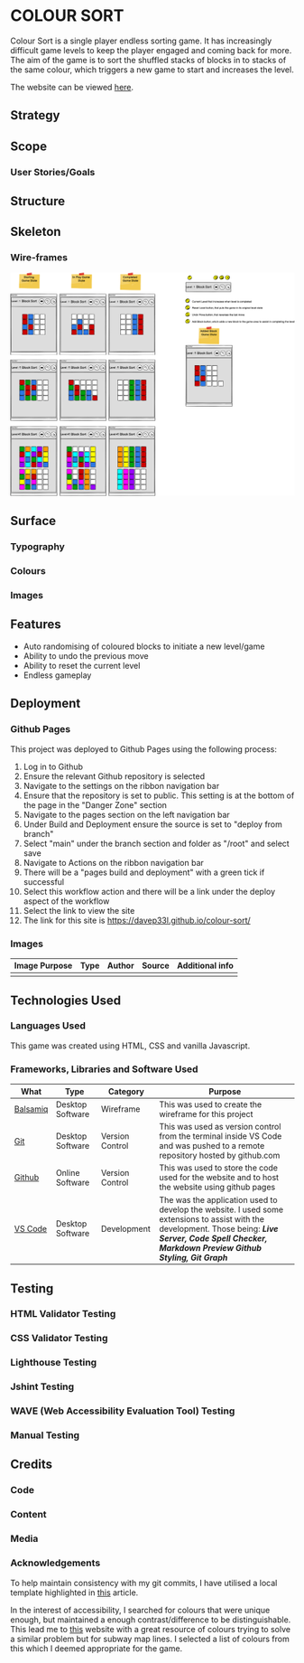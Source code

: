 # COLOUR SORT

Colour Sort is a single player endless sorting game. It has increasingly difficult game levels to keep the player engaged and coming back for more. The aim of the game is to sort the shuffled stacks of blocks in to stacks of the same colour, which triggers a new game to start and increases the level. 

The website can be viewed [here](https://davep33l.github.io/colour-sort/).

## Strategy

## Scope

### User Stories/Goals

## Structure

## Skeleton

### Wire-frames

![wireframe](readme/wireframes/block-sort-wireframe.png)

## Surface

### Typography

### Colours

### Images

## Features

- Auto randomising of coloured blocks to initiate a new level/game
- Ability to undo the previous move
- Ability to reset the current level
- Endless gameplay

## Deployment 

### Github Pages

This project was deployed to Github Pages using the following process:

1. Log in to Github
2. Ensure the relevant Github repository is selected
3. Navigate to the settings on the ribbon navigation bar
4. Ensure that the repository is set to public. This setting is at the bottom of the page in the "Danger Zone" section
5. Navigate to the pages section on the left navigation bar
6. Under Build and Deployment ensure the source is set to "deploy from branch"
7. Select "main" under the branch section and folder as "/root" and select save
8. Navigate to Actions on the ribbon navigation bar
9. There will be a "pages build and deployment" with a green tick if successful
10. Select this workflow action and there will be a link under the deploy aspect of the workflow
11. Select the link to view the site
12. The link for this site is https://davep33l.github.io/colour-sort/

### Images  

| Image Purpose  | Type  | Author  | Source  | Additional info   |
|----------------|-------|---------|---------|-------------------|
|                |       |         |         |                   |

## Technologies Used

### Languages Used

This game was created using HTML, CSS and vanilla Javascript.

### Frameworks, Libraries and Software Used

| What  | Type  | Category  | Purpose  |   
|---|---|---|---|
| [Balsamiq](https://balsamiq.com/wireframes/desktop/) | Desktop Software  | Wireframe  | This was used to create the wireframe for this project  | 
| [Git](https://git-scm.com/)  | Desktop Software  | Version Control  | This was used as version control from the terminal inside VS Code and was pushed to a remote repository hosted by github.com  |
| [Github](https://github.com/)  | Online Software  | Version Control  | This was used to store the code used for the website and to host the website using github pages  |
| [VS Code](https://code.visualstudio.com/) | Desktop Software  | Development  | The was the application used to develop the website. I used some extensions to assist with the development. Those being: ***Live Server, Code Spell Checker, Markdown Preview Github Styling, Git Graph***  |


## Testing

### HTML Validator Testing

### CSS Validator Testing

### Lighthouse Testing

### Jshint Testing

### WAVE (Web Accessibility Evaluation Tool) Testing

### Manual Testing


## Credits

### Code

### Content

### Media

### Acknowledgements

To help maintain consistency with my git commits, I have utilised a local template highlighted in [this](https://blog.ossph.org/how-to-write-a-good-git-commit-message/#setting-up-a-commit-message-template) article.

In the interest of accessibility, I searched for colours that were unique enough, but maintained a enough contrast/difference to be distinguishable. This lead me to [this](https://sashamaps.net/docs/resources/20-colors/) website with a great resource of colours trying to solve a similar problem but for subway map lines. I selected a list of colours from this which I deemed appropriate for the game. 